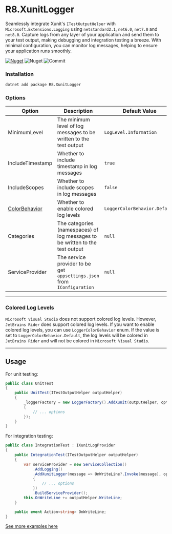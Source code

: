 # R8.XunitLogger

Seamlessly integrate Xunit's `ITestOutputHelper` with `Microsoft.Extensions.Logging` using `netstandard2.1`, `net6.0`, `net7.0` and `net8.0`. Capture logs from any layer of your application and send them to your test output, making debugging and integration testing a breeze. With minimal configuration, you can monitor log messages, helping to ensure your application runs smoothly.

[![Nuget](https://img.shields.io/nuget/vpre/R8.XunitLogger)](https://www.nuget.org/packages/R8.XunitLogger/) ![Nuget](https://img.shields.io/nuget/dt/R8.XunitLogger) ![Commit](https://img.shields.io/github/last-commit/iamr8/R8.XunitLogger)

### Installation

```bash
dotnet add package R8.XunitLogger
```

### Options

| Option                               | Description                                                                  | Default Value                 |
|--------------------------------------|------------------------------------------------------------------------------|-------------------------------|
| MinimumLevel                         | The minimum level of log messages to be written to the test output           | `LogLevel.Information`        |
| IncludeTimestamp                     | Whether to include timestamp in log messages                                 | `true`                        |
| IncludeScopes                        | Whether to include scopes in log messages                                    | `false`                       |
| [ColorBehavior](#colored-log-levels) | Whether to enable colored log levels                                         | `LoggerColorBehavior.Default` |
| Categories                           | The categories (namespaces) of log messages to be written to the test output | `null`                        |
| ServiceProvider                      | The service provider to be get `appsettings.json` from `IConfiguration`      | `null`                        |

---

### Colored Log Levels

`Microsoft Visual Studio` does not support colored log levels. However, `JetBrains Rider` does support colored log levels. If you want to enable colored log levels, you can use `LoggerColorBehavior` enum.
If the value is set to `LoggerColorBehavior.Default`, the log levels will be colored in `JetBrains Rider` and will not be colored in `Microsoft Visual Studio`.

---

## Usage

For unit testing:

```csharp
public class UnitTest
{
    public UnitTest(ITestOutputHelper outputHelper)
    {
        _loggerFactory = new LoggerFactory().AddXunit(outputHelper, options =>
        {
            // ... options
        });
    }
}
```

For integration testing:

```csharp
public class IntegrationTest : IXunitLogProvider
{
    public IntegrationTest(ITestOutputHelper outputHelper)
    {
        var serviceProvider = new ServiceCollection()
            .AddLogging()
            .AddXunitLogger(message => OnWriteLine?.Invoke(message), options => 
            {
                // ... options
            })
            .BuildServiceProvider();
        this.OnWriteLine += outputHelper.WriteLine;
    }

    public event Action<string> OnWriteLine;
}
```

[See more examples here](https://github.com/iamr8/R8.XunitLogger/tree/master/R8.XunitLogger.Sample)